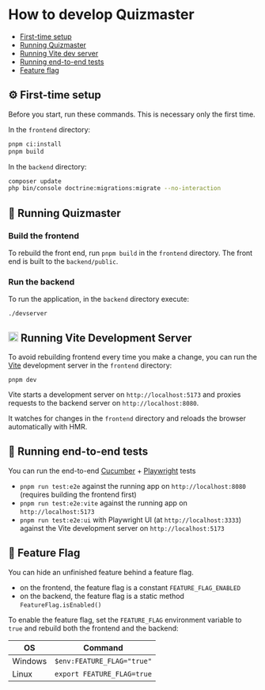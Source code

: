 # How to develop Quizmaster

- [First-time setup](#🚀-first-time-setup)
- [Running Quizmaster](#🚀-running-quizmaster)
- [Running Vite dev server](#running-vite-development-server)
- [Running end-to-end tests](#🧪-running-end-to-end-tests)
- [Feature flag](#🚩-feature-flag)

## ⚙️ First-time setup

Before you start, run these commands. This is necessary only the first time.

In the `frontend` directory:

```sh
pnpm ci:install
pnpm build
```

In the `backend` directory:

```sh
composer update
php bin/console doctrine:migrations:migrate --no-interaction
```

## 🚀 Running Quizmaster

### Build the frontend

To rebuild the front end, run `pnpm build` in the `frontend` directory. The front end is built to the `backend/public`.

### Run the backend

To run the application, in the `backend` directory execute:

```
./devserver
```

## <img src="https://vitejs.dev/logo.svg" height="20"> Running Vite Development Server

To avoid rebuilding frontend every time you make a change, you can run the [Vite](https://vitejs.dev/guide/)
development server in the `frontend` directory:

```
pnpm dev
```

Vite starts a development server on `http://localhost:5173` and proxies requests to the backend server
on `http://localhost:8080`.

It watches for changes in the `frontend` directory and reloads the browser automatically with HMR.

## 🧪 Running end-to-end tests

You can run the end-to-end [Cucumber](https://cucumber.io/docs/guides/) + [Playwright](https://playwright.dev/) tests

- `pnpm run test:e2e` against the running app on `http://localhost:8080` (requires building the frontend first)
- `pnpm run test:e2e:vite` against the running app on `http://localhost:5173`
- `pnpm run test:e2e:ui` with Playwright UI (at `http://localhost:3333`) against the Vite development server on `http://localhost:5173`

## 🚩 Feature Flag

You can hide an unfinished feature behind a feature flag.

- on the frontend, the feature flag is a constant `FEATURE_FLAG_ENABLED`
- on the backend, the feature flag is a static method `FeatureFlag.isEnabled()`

To enable the feature flag, set the `FEATURE_FLAG` environment variable to `true` and rebuild both the frontend and
the backend:

| OS      | Command                    |
|---------|----------------------------|
| Windows | `$env:FEATURE_FLAG="true"` |
| Linux   | `export FEATURE_FLAG=true` |
